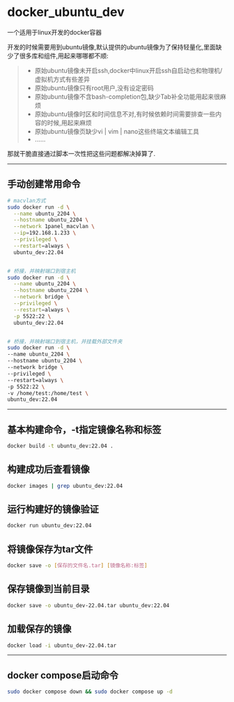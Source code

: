 # docker_ubuntu_dev
一个适用于linux开发的docker容器

开发的时候需要用到ubuntu镜像,默认提供的ubuntu镜像为了保持轻量化,里面缺少了很多库和组件,用起来哪哪都不顺:

> - 原始ubuntu镜像未开启ssh,docker中linux开启ssh自启动也和物理机/虚拟机方式有些差异
> - 原始ubuntu镜像只有root用户,没有设定密码
> - 原始ubuntu镜像不含bash-completion包,缺少Tab补全功能用起来很麻烦
> - 原始ubuntu镜像时区和时间信息不对,有时候依赖时间需要排查一些内容的时候,用起来麻烦
> - 原始ubuntu镜像页缺少vi | vim | nano这些终端文本编辑工具
> - ......

那就干脆直接通过脚本一次性把这些问题都解决掉算了.

------

## 手动创建常用命令

```bash
# macvlan方式
sudo docker run -d \
  --name ubuntu_2204 \
  --hostname ubuntu_2204 \
  --network 1panel_macvlan \
  --ip=192.168.1.233 \
  --privileged \
  --restart=always \
  ubuntu_dev:22.04


# 桥接，并映射端口到宿主机
sudo docker run -d \
  --name ubuntu_2204 \
  --hostname ubuntu_2204 \
  --network bridge \
  --privileged \
  --restart=always \
  -p 5522:22 \
  ubuntu_dev:22.04


# 桥接，并映射端口到宿主机，并挂载外部文件夹
sudo docker run -d \
--name ubuntu_2204 \
--hostname ubuntu_2204 \
--network bridge \
--privileged \
--restart=always \
-p 5522:22 \
-v /home/test:/home/test \
ubuntu_dev:22.04
```



------

## 基本构建命令，-t指定镜像名称和标签
```bash
docker build -t ubuntu_dev:22.04 .
```



## 构建成功后查看镜像
```bash
docker images | grep ubuntu_dev:22.04
```



## 运行构建好的镜像验证

```bash
docker run ubuntu_dev:22.04
```



## 将镜像保存为tar文件

```bash
docker save -o [保存的文件名.tar] [镜像名称:标签]
```



## 保存镜像到当前目录

```bash
docker save -o ubuntu_dev-22.04.tar ubuntu_dev:22.04
```



## 加载保存的镜像

```bash
docker load -i ubuntu_dev-22.04.tar
```



------

## docker compose启动命令

```bash
sudo docker compose down && sudo docker compose up -d
```


